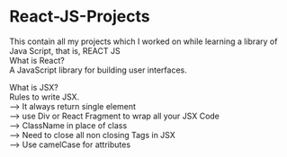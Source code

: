 # React-JS-Projects
This contain all my projects which I worked on while learning a library of Java Script, that is, REACT JS
<br>
What is  React?<br>
A JavaScript library for building user interfaces. 
<br>

What is JSX? <br>
Rules to write JSX.<br>
--> It always return single element
<br>
--> use Div or React Fragment to wrap all your JSX Code
<br>
--> ClassName in place of class
<br>
--> Need to close all non closing Tags in JSX
<br>
--> Use camelCase for attributes
